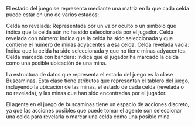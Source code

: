 El estado del juego se representa mediante una matriz en la que cada celda puede estar en uno de varios estados:

Celda no revelada: Representada por un valor oculto o un símbolo que indica que la celda aún no ha sido seleccionada por el jugador.
Celda revelada con número: Indica que la celda ha sido seleccionada y que contiene el número de minas adyacentes a esa celda.
Celda revelada vacía: Indica que la celda ha sido seleccionada y que no tiene minas adyacentes.
Celda marcada con bandera: Indica que el jugador ha marcado la celda como una posible ubicación de una mina.

La estructura de datos que representa el estado del juego es la clase Buscaminas. Esta clase tiene atributos que representan el tablero del juego, incluyendo la ubicación de las minas, el estado de cada celda (revelada o no revelada), y las minas que han sido encontradas por el jugador.

El agente en el juego de buscaminas tiene un espacio de acciones discreto, ya que las acciones posibles que puede tomar el agente son seleccionar una celda para revelarla o marcar una celda como una posible mina
